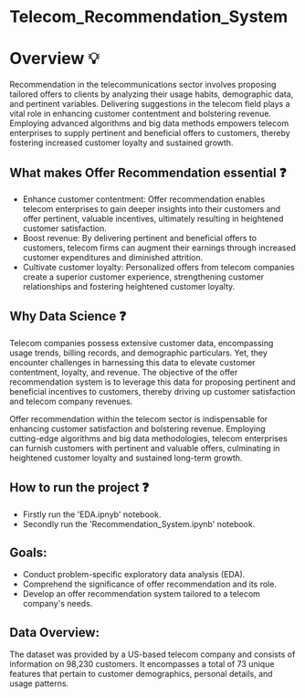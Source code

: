 # Telecom_Recommendation_System

# Overview 💡

Recommendation in the telecommunications sector involves proposing tailored offers to clients by analyzing their usage habits, demographic data, and pertinent variables. Delivering suggestions in the telecom field plays a vital role in enhancing customer contentment and bolstering revenue. Employing advanced algorithms and big data methods empowers telecom enterprises to supply pertinent and beneficial offers to customers, thereby fostering increased customer loyalty and sustained growth.

## What makes Offer Recommendation essential ❓
-  Enhance customer contentment: Offer recommendation enables telecom enterprises to gain deeper insights into their customers and offer pertinent, valuable incentives, ultimately resulting in heightened customer satisfaction.
-  Boost revenue: By delivering pertinent and beneficial offers to customers, telecom firms can augment their earnings through increased customer expenditures and diminished attrition.
-  Cultivate customer loyalty: Personalized offers from telecom companies create a superior customer experience, strengthening customer relationships and fostering heightened customer loyalty.

## Why Data Science ❓

Telecom companies possess extensive customer data, encompassing usage trends, billing records, and demographic particulars. Yet, they encounter challenges in harnessing this data to elevate customer contentment, loyalty, and revenue. The objective of the offer recommendation system is to leverage this data for proposing pertinent and beneficial incentives to customers, thereby driving up customer satisfaction and telecom company revenues.

Offer recommendation within the telecom sector is indispensable for enhancing customer satisfaction and bolstering revenue. Employing cutting-edge algorithms and big data methodologies, telecom enterprises can furnish customers with pertinent and valuable offers, culminating in heightened customer loyalty and sustained long-term growth.

## How to run the project ❓

-  Firstly run the 'EDA.ipnyb' notebook.
-  Secondly run the 'Recommendation_System.ipynb' notebook.

## Goals:

-  Conduct problem-specific exploratory data analysis (EDA).
-  Comprehend the significance of offer recommendation and its role.
-  Develop an offer recommendation system tailored to a telecom company's needs.

## Data Overview:

The dataset was provided by a US-based telecom company and consists of information on 98,230 customers. It encompasses a total of 73 unique features that pertain to customer demographics, personal details, and usage patterns.
